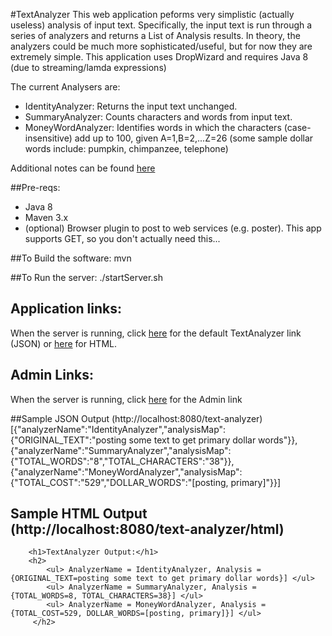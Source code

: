 #TextAnalyzer
This web application peforms very simplistic (actually useless) analysis of input text.  Specifically, the input text is run through a series of analyzers and returns a List of Analysis results.  In theory, the analyzers could be much more sophisticated/useful, but for now they are extremely simple.  This application uses DropWizard and requires Java 8 (due to streaming/lamda expressions)

The current Analysers are:
* IdentityAnalyzer: Returns the input text unchanged.
* SummaryAnalyzer: Counts characters and words from input text.
* MoneyWordAnalyzer: Identifies words in which the characters (case-insensitive) add up to 100, given A=1,B=2,...Z=26 (some sample dollar words include: pumpkin, chimpanzee, telephone)

Additional notes can be found [here](docs/notes.md)

##Pre-reqs:
* Java 8
* Maven 3.x
* (optional) Browser plugin to post to web services (e.g. poster).  This app supports GET, so you don't actually need this...

##To Build the software:
mvn 

##To Run the server:
./startServer.sh

## Application links:
When the server is running, click [here](http://localhost:8080/text-analyzer) for the default TextAnalyzer link (JSON) or [here](http://localhost:8080/text-analyzer/html) for HTML.

## Admin Links:
When the server is running, click [here](http://localhost:8081) for the Admin link

##Sample JSON Output (http://localhost:8080/text-analyzer)
[{"analyzerName":"IdentityAnalyzer","analysisMap":{"ORIGINAL_TEXT":"posting some text to get primary dollar words"}},{"analyzerName":"SummaryAnalyzer","analysisMap":{"TOTAL_WORDS":"8","TOTAL_CHARACTERS":"38"}},{"analyzerName":"MoneyWordAnalyzer","analysisMap":{"TOTAL_COST":"529","DOLLAR_WORDS":"[posting, primary]"}}]

## Sample HTML Output (http://localhost:8080/text-analyzer/html)
        <h1>TextAnalyzer Output:</h1>
        <h2>
            <ul> AnalyzerName = IdentityAnalyzer, Analysis = {ORIGINAL_TEXT=posting some text to get primary dollar words}] </ul>
            <ul> AnalyzerName = SummaryAnalyzer, Analysis = {TOTAL_WORDS=8, TOTAL_CHARACTERS=38}] </ul>
            <ul> AnalyzerName = MoneyWordAnalyzer, Analysis = {TOTAL_COST=529, DOLLAR_WORDS=[posting, primary]}] </ul>
         </h2>     

